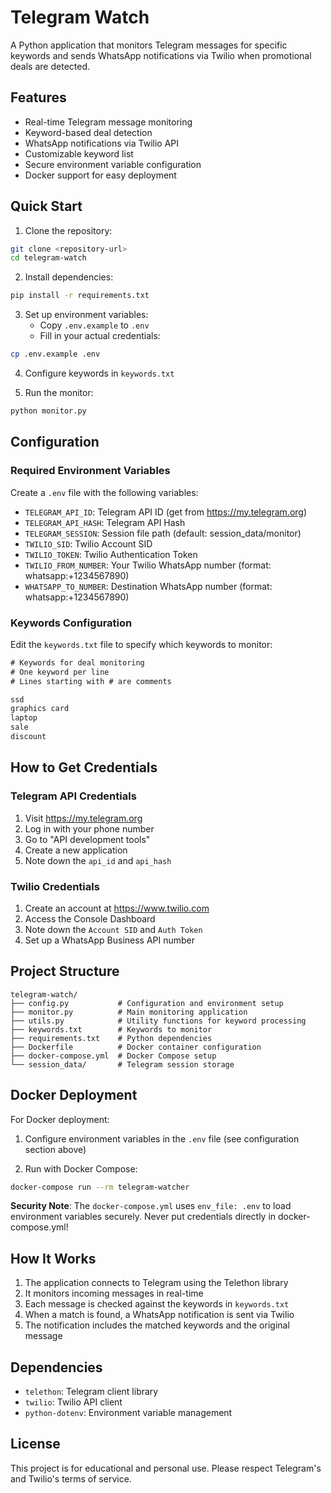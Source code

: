 # Telegram Watch

A Python application that monitors Telegram messages for specific keywords and sends WhatsApp notifications via Twilio when promotional deals are detected.

## Features

- Real-time Telegram message monitoring
- Keyword-based deal detection
- WhatsApp notifications via Twilio API
- Customizable keyword list
- Secure environment variable configuration
- Docker support for easy deployment

## Quick Start

1. Clone the repository:
```bash
git clone <repository-url>
cd telegram-watch
```

2. Install dependencies:
```bash
pip install -r requirements.txt
```

3. Set up environment variables:
   - Copy `.env.example` to `.env`
   - Fill in your actual credentials:

```bash
cp .env.example .env
```

4. Configure keywords in `keywords.txt`

5. Run the monitor:
```bash
python monitor.py
```

## Configuration

### Required Environment Variables

Create a `.env` file with the following variables:

- `TELEGRAM_API_ID`: Telegram API ID (get from https://my.telegram.org)
- `TELEGRAM_API_HASH`: Telegram API Hash
- `TELEGRAM_SESSION`: Session file path (default: session_data/monitor)
- `TWILIO_SID`: Twilio Account SID
- `TWILIO_TOKEN`: Twilio Authentication Token
- `TWILIO_FROM_NUMBER`: Your Twilio WhatsApp number (format: whatsapp:+1234567890)
- `WHATSAPP_TO_NUMBER`: Destination WhatsApp number (format: whatsapp:+1234567890)

### Keywords Configuration

Edit the `keywords.txt` file to specify which keywords to monitor:

```txt
# Keywords for deal monitoring
# One keyword per line
# Lines starting with # are comments

ssd
graphics card
laptop
sale
discount
```

## How to Get Credentials

### Telegram API Credentials
1. Visit https://my.telegram.org
2. Log in with your phone number
3. Go to "API development tools"
4. Create a new application
5. Note down the `api_id` and `api_hash`

### Twilio Credentials
1. Create an account at https://www.twilio.com
2. Access the Console Dashboard
3. Note down the `Account SID` and `Auth Token`
4. Set up a WhatsApp Business API number

## Project Structure

```
telegram-watch/
├── config.py           # Configuration and environment setup
├── monitor.py          # Main monitoring application
├── utils.py            # Utility functions for keyword processing
├── keywords.txt        # Keywords to monitor
├── requirements.txt    # Python dependencies
├── Dockerfile          # Docker container configuration
├── docker-compose.yml  # Docker Compose setup
└── session_data/       # Telegram session storage
```

## Docker Deployment

For Docker deployment:

1. Configure environment variables in the `.env` file (see configuration section above)

2. Run with Docker Compose:
```bash
docker-compose run --rm telegram-watcher
```

**Security Note**: The `docker-compose.yml` uses `env_file: .env` to load environment variables securely. Never put credentials directly in docker-compose.yml!

## How It Works

1. The application connects to Telegram using the Telethon library
2. It monitors incoming messages in real-time
3. Each message is checked against the keywords in `keywords.txt`
4. When a match is found, a WhatsApp notification is sent via Twilio
5. The notification includes the matched keywords and the original message

## Dependencies

- `telethon`: Telegram client library
- `twilio`: Twilio API client
- `python-dotenv`: Environment variable management

## License

This project is for educational and personal use. Please respect Telegram's and Twilio's terms of service.

